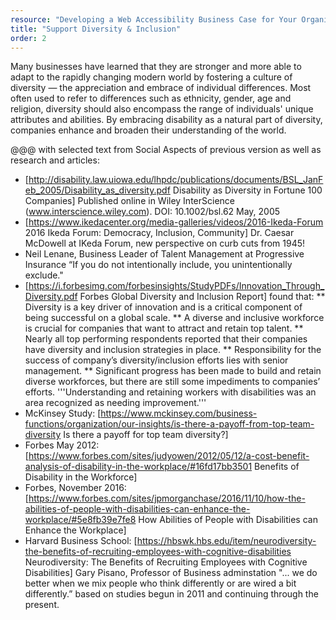 ```yaml
---
resource: "Developing a Web Accessibility Business Case for Your Organization"
title: "Support Diversity & Inclusion"
order: 2
---
```


Many businesses have learned that they are stronger and more able to adapt to the rapidly changing modern world by fostering a culture of diversity — the appreciation and embrace of individual differences.  Most often used to refer to differences such as ethnicity, gender, age and religion, diversity should also encompass the range of individuals' unique attributes and abilities.  By embracing disability as a natural part of diversity, companies enhance and broaden their understanding of the world. 

@@@ with selected text from Social Aspects of previous version as well as research and articles: 
* [http://disability.law.uiowa.edu/lhpdc/publications/documents/BSL_JanFeb_2005/Disability_as_diversity.pdf Disability as Diversity in Fortune 100 Companies] Published online in Wiley InterScience (www.interscience.wiley.com). DOI: 10.1002/bsl.62  May, 2005
* [https://www.ikedacenter.org/media-galleries/videos/2016-Ikeda-Forum 2016 Ikeda Forum: Democracy, Inclusion, Community] Dr. Caesar McDowell at IKeda Forum, new perspective on curb cuts from 1945!  
* Neil Lenane, Business Leader of Talent Management at Progressive Insurance “If you do not intentionally include, you unintentionally exclude."
* [https://i.forbesimg.com/forbesinsights/StudyPDFs/Innovation_Through_Diversity.pdf Forbes Global Diversity and Inclusion Report] found that: 
** Diversity is a key driver of innovation and is a critical component of being successful on a global scale.
** A diverse and inclusive workforce is crucial for companies that want to attract and retain top talent.
** Nearly all top performing respondents reported that their companies have diversity and inclusion strategies in place.
** Responsibility for the success of company’s diversity/inclusion efforts lies with senior management.
** Significant progress has been made to build and retain diverse workforces, but there are still some impediments to companies’ efforts. '''Understanding and retaining workers with disabilities was an area recognized as needing improvement.''' 
* McKinsey Study: [https://www.mckinsey.com/business-functions/organization/our-insights/is-there-a-payoff-from-top-team-diversity Is there a payoff for top team diversity?]
* Forbes May 2012: [https://www.forbes.com/sites/judyowen/2012/05/12/a-cost-benefit-analysis-of-disability-in-the-workplace/#16fd17bb3501 Benefits of Disability in the Workforce]
* Forbes, November 2016: [https://www.forbes.com/sites/jpmorganchase/2016/11/10/how-the-abilities-of-people-with-disabilities-can-enhance-the-workplace/#5e8fb39e7fe8 How Abilities of People with Disabilities can Enhance the Workplace] 
* Harvard Business School: [https://hbswk.hbs.edu/item/neurodiversity-the-benefits-of-recruiting-employees-with-cognitive-disabilities Neurodiversity: The Benefits of Recruiting Employees with Cognitive Disabilities] Gary Pisano, Professor of Business adminstation "... we do better when we mix people who think differently or are wired a bit differently.” based on studies begun in 2011 and continuing through the present.






